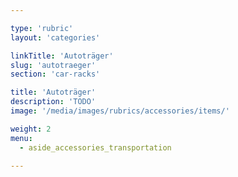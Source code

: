 ```yaml
---

type: 'rubric'
layout: 'categories'

linkTitle: 'Autoträger'
slug: 'autotraeger'
section: 'car-racks'

title: 'Autoträger'
description: 'TODO'
image: '/media/images/rubrics/accessories/items/'

weight: 2
menu:
  - aside_accessories_transportation  

---
```

